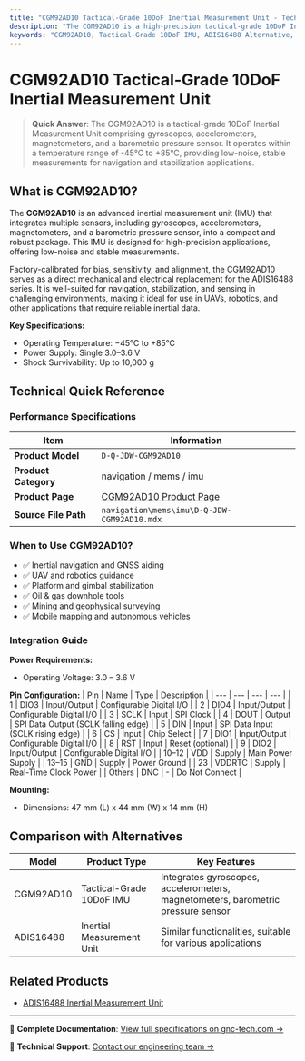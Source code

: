 ```yaml
---
title: "CGM92AD10 Tactical-Grade 10DoF Inertial Measurement Unit - Technical Reference"
description: "The CGM92AD10 is a high-precision tactical-grade 10DoF Inertial Measurement Unit featuring gyroscopes, accelerometers, magnetometers, and barometric pressure sensors, designed for various applications."
keywords: "CGM92AD10, Tactical-Grade 10DoF IMU, ADIS16488 Alternative, 10DoF Inertial Sensor"
---
```


# CGM92AD10 Tactical-Grade 10DoF Inertial Measurement Unit

> **Quick Answer**: The CGM92AD10 is a tactical-grade 10DoF Inertial Measurement Unit comprising gyroscopes, accelerometers, magnetometers, and a barometric pressure sensor. It operates within a temperature range of -45°C to +85°C, providing low-noise, stable measurements for navigation and stabilization applications.

## What is CGM92AD10?

The **CGM92AD10** is an advanced inertial measurement unit (IMU) that integrates multiple sensors, including gyroscopes, accelerometers, magnetometers, and a barometric pressure sensor, into a compact and robust package. This IMU is designed for high-precision applications, offering low-noise and stable measurements.

Factory-calibrated for bias, sensitivity, and alignment, the CGM92AD10 serves as a direct mechanical and electrical replacement for the ADIS16488 series. It is well-suited for navigation, stabilization, and sensing in challenging environments, making it ideal for use in UAVs, robotics, and other applications that require reliable inertial data.

**Key Specifications:**
- Operating Temperature: −45°C to +85°C
- Power Supply: Single 3.0–3.6 V
- Shock Survivability: Up to 10,000 g

## Technical Quick Reference

### Performance Specifications
| Item | Information |
|------|-------------|
| **Product Model** | `D-Q-JDW-CGM92AD10` |
| **Product Category** | navigation / mems / imu |
| **Product Page** | [CGM92AD10 Product Page](https://www.gnc-tech.com/products/mems-imu-10-dof-cgm92ad10/) |
| **Source File Path** | `navigation\mems\imu\D-Q-JDW-CGM92AD10.mdx` |

### When to Use CGM92AD10?
- ✅ Inertial navigation and GNSS aiding
- ✅ UAV and robotics guidance
- ✅ Platform and gimbal stabilization
- ✅ Oil & gas downhole tools
- ✅ Mining and geophysical surveying
- ✅ Mobile mapping and autonomous vehicles

### Integration Guide
**Power Requirements:**
- Operating Voltage: 3.0 – 3.6 V

**Pin Configuration:**
| Pin | Name | Type | Description |
| --- | --- | --- | --- |
| 1 | DIO3 | Input/Output | Configurable Digital I/O |
| 2 | DIO4 | Input/Output | Configurable Digital I/O |
| 3 | SCLK | Input | SPI Clock |
| 4 | DOUT | Output | SPI Data Output (SCLK falling edge) |
| 5 | DIN | Input | SPI Data Input (SCLK rising edge) |
| 6 | CS | Input | Chip Select |
| 7 | DIO1 | Input/Output | Configurable Digital I/O |
| 8 | RST | Input | Reset (optional) |
| 9 | DIO2 | Input/Output | Configurable Digital I/O |
| 10–12 | VDD | Supply | Main Power Supply |
| 13–15 | GND | Supply | Power Ground |
| 23 | VDDRTC | Supply | Real-Time Clock Power |
| Others | DNC | - | Do Not Connect |

**Mounting:**
- Dimensions: 47 mm (L) x 44 mm (W) x 14 mm (H)

## Comparison with Alternatives
| Model | Product Type | Key Features |
|-------|--------------|---------------|
| CGM92AD10 | Tactical-Grade 10DoF IMU | Integrates gyroscopes, accelerometers, magnetometers, barometric pressure sensor |
| ADIS16488 | Inertial Measurement Unit | Similar functionalities, suitable for various applications |

## Related Products
- [ADIS16488 Inertial Measurement Unit](https://www.gnc-tech.com/products/adis16488)

---

📘 **Complete Documentation**: [View full specifications on gnc-tech.com →](https://www.gnc-tech.com/products/mems-imu-10-dof-cgm92ad10)

💬 **Technical Support**: [Contact our engineering team →](https://www.gnc-tech.com/contact)